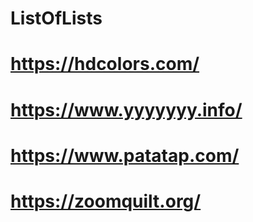 # ListOfLists
# https://hdcolors.com/
# https://www.yyyyyyy.info/
# https://www.patatap.com/
# https://zoomquilt.org/
